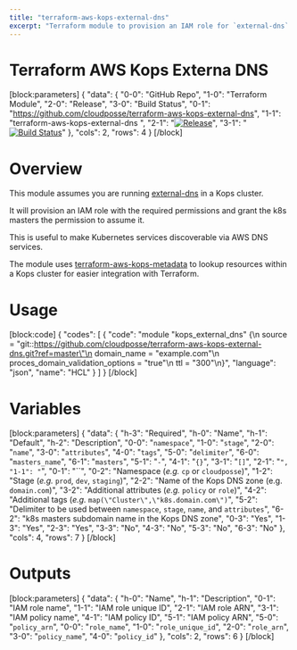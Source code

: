 ```yaml
---
title: "terraform-aws-kops-external-dns"
excerpt: "Terraform module to provision an IAM role for `external-dns` running in a Kops cluster, and attach an IAM policy to the role with permissions to modify Route53 record sets."
---
```

# Terraform AWS Kops Externa DNS


[block:parameters]
{
  "data": {
    "0-0": "GitHub Repo",
    "1-0": "Terraform Module",
    "2-0": "Release",
    "3-0": "Build Status",
    "0-1": "https://github.com/cloudposse/terraform-aws-kops-external-dns",
    "1-1": "terraform-aws-kops-external-dns ",
    "2-1": "[![Release](https://img.shields.io/github/release/cloudposse/terraform-aws-kops-external-dns.svg)](https://github.com/cloudposse/terraform-aws-kops-external-dns/releases)",
    "3-1": "[![Build Status](https://travis-ci.org/cloudposse/terraform-aws-kops-external-dns.svg?branch=master)](https://travis-ci.org/cloudposse/terraform-aws-kops-external-dns)"
  },
  "cols": 2,
  "rows": 4
}
[/block]
# Overview

This module assumes you are running [external-dns](https://github.com/kubernetes-incubator/external-dns) in a Kops cluster.

It will provision an IAM role with the required permissions and grant the k8s masters the permission to assume it.

This is useful to make Kubernetes services discoverable via AWS DNS services.

The module uses [terraform-aws-kops-metadata](https://github.com/cloudposse/terraform-aws-kops-metadata) to lookup resources within a Kops cluster for easier integration with Terraform.


# Usage

[block:code]
{
  "codes": [
    {
      "code": "module \"kops_external_dns\" {\n  source                           = \"git::https://github.com/cloudposse/terraform-aws-kops-external-dns.git?ref=master\"\n  domain_name                      = \"example.com\"\n  proces_domain_validation_options = \"true\"\n  ttl                              = \"300\"\n}",
      "language": "json",
      "name": "HCL"
    }
  ]
}
[/block]
# Variables
[block:parameters]
{
  "data": {
    "h-3": "Required",
    "h-0": "Name",
    "h-1": "Default",
    "h-2": "Description",
    "0-0": "`namespace`",
    "1-0": "`stage`",
    "2-0": "`name`",
    "3-0": "`attributes`",
    "4-0": "`tags`",
    "5-0": "`delimiter`",
    "6-0": "`masters_name`",
    "6-1": "`masters`",
    "5-1": "`-`",
    "4-1": "`{}`",
    "3-1": "`[]`",
    "2-1": "``",
    "1-1": "``",
    "0-1": "``",
    "0-2": "Namespace (_e.g._ `cp` or `cloudposse`)",
    "1-2": "Stage (_e.g._ `prod`, `dev`, `staging`)",
    "2-2": "Name of the Kops DNS zone (e.g. `domain.com`)",
    "3-2": "Additional attributes (_e.g._ `policy` or `role`)",
    "4-2": "Additional tags  (_e.g._ `map(\"Cluster\",\"k8s.domain.com\")`",
    "5-2": "Delimiter to be used between `namespace`, `stage`, `name`, and `attributes`",
    "6-2": "k8s masters subdomain name in the Kops DNS zone",
    "0-3": "Yes",
    "1-3": "Yes",
    "2-3": "Yes",
    "3-3": "No",
    "4-3": "No",
    "5-3": "No",
    "6-3": "No"
  },
  "cols": 4,
  "rows": 7
}
[/block]
# Outputs
[block:parameters]
{
  "data": {
    "h-0": "Name",
    "h-1": "Description",
    "0-1": "IAM role name",
    "1-1": "IAM role unique ID",
    "2-1": "IAM role ARN",
    "3-1": "IAM policy name",
    "4-1": "IAM policy ID",
    "5-1": "IAM policy ARN",
    "5-0": "`policy_arn`",
    "0-0": "`role_name`",
    "1-0": "`role_unique_id`",
    "2-0": "`role_arn`",
    "3-0": "`policy_name`",
    "4-0": "`policy_id`"
  },
  "cols": 2,
  "rows": 6
}
[/block]